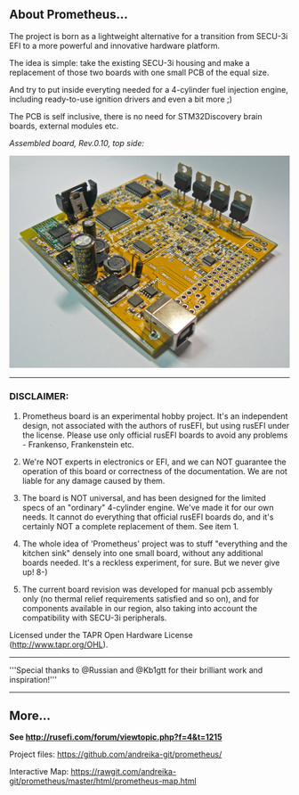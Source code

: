 ## About Prometheus...


The project is born as a lightweight alternative for a transition from SECU-3i EFI to a more powerful and innovative hardware platform.

The idea is simple: take the existing SECU-3i housing and make a replacement of those two boards with one small PCB of the equal size.

And try to put inside everyting needed for a 4-cylinder fuel injection engine, including ready-to-use ignition drivers and even a bit more ;) 

The PCB is self inclusive, there is no need for STM32Discovery brain boards, external modules etc.


*Assembled board, Rev.0.10, top side:*

![Prometheus board](Hardware/Prometheus/Prometheus-pcb-top.jpg)

---


### DISCLAIMER:

1. Prometheus board is an experimental hobby project. It's an independent design, not associated with the authors of rusEFI, but using rusEFI under the license. Please use only official rusEFI boards to avoid any problems - Frankenso, Frankenstein etc.

2. We're NOT experts in electronics or EFI, and we can NOT guarantee the operation of this board or correctness of the documentation. We are not liable for any damage caused by them.

3. The board is NOT universal, and has been designed for the limited specs of an "ordinary" 4-cylinder engine. We've made it for our own needs. It cannot do everything that official rusEFI boards do, and it's certainly NOT a complete replacement of them. See item 1.

4. The whole idea of 'Prometheus' project was to stuff "everything and the kitchen sink" densely into one small board, without any additional boards needed. It's a reckless experiment, for sure. But we never give up!  8-) 

5. The current board revision was developed for manual pcb assembly only (no thermal relief requirements satisfied and so on), and for components available in our region, also taking into account the compatibility with SECU-3i peripherals.

Licensed under the TAPR Open Hardware License (http://www.tapr.org/OHL).

---

'''Special thanks to @Russian and @Kb1gtt for their brilliant work and inspiration!'''

---

## More...


**See http://rusefi.com/forum/viewtopic.php?f=4&t=1215**

Project files:
https://github.com/andreika-git/prometheus/

Interactive Map:
https://rawgit.com/andreika-git/prometheus/master/html/prometheus-map.html
